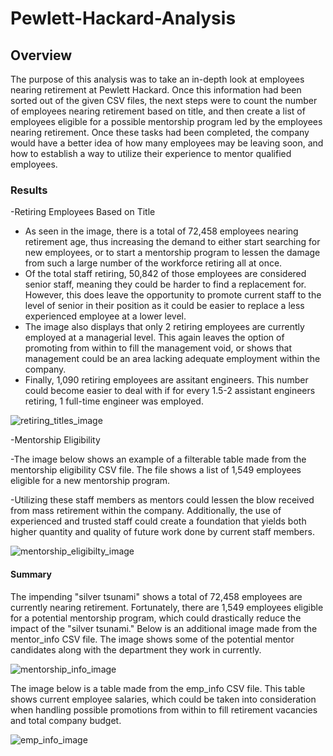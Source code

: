 # Pewlett-Hackard-Analysis
## Overview
The purpose of this analysis was to take an in-depth look at employees nearing retirement at Pewlett Hackard. Once this information had been sorted out of the given CSV files, the next steps were to count the number of employees nearing retirement based on title, and then create a list of employees eligible for a possible mentorship program led by the employees nearing retirement. Once these tasks had been completed, the company would have a better idea of how many employees may be leaving soon, and how to establish a way to utilize their experience to mentor qualified employees.

### Results
-Retiring Employees Based on Title
  - As seen in the image, there is a total of 72,458 employees nearing retirement age, thus increasing the demand to either     start searching for new employees, or to start a mentorship program to lessen the damage from such a large number of       the workforce retiring all at once.
  - Of the total staff retiring, 50,842 of those employees are considered senior staff, meaning they could be harder to         find a replacement for. However, this does leave the opportunity to promote current staff to the level of senior in         their position as it could be easier to replace a less experienced employee at a lower level.
  - The image also displays that only 2 retiring employees are currently employed at a managerial level. This again leaves     the option of promoting from within to fill the management void, or shows that management could be an area lacking         adequate employment within the company.
  - Finally, 1,090 retiring employees are assitant engineers. This number could become easier to deal with if for every         1.5-2 assistant engineers retiring, 1 full-time engineer was employed.

![retiring_titles_image](https://user-images.githubusercontent.com/111502918/191968728-d7b5fff8-a0f0-4f0a-afd1-f0b22408578b.PNG)

-Mentorship Eligibility

  -The image below shows an example of a filterable table made from the mentorship eligibility CSV file. The file shows a       list of 1,549 employees eligible for a new mentorship program.
  
  -Utilizing these staff members as mentors could lessen the blow received from mass retirement within the company.            Additionally, the use of experienced and trusted staff could create a foundation that yields both higher quantity and      quality of future work done by current staff members.

![mentorship_eligibilty_image](https://user-images.githubusercontent.com/111502918/191971615-e1a471eb-b75a-420a-ac2b-798d999893f0.PNG)

#### Summary
The impending "silver tsunami" shows a total of 72,458 employees are currently nearing retirement. Fortunately, there are 1,549 employees eligible for a potential mentorship program, which could drastically reduce the impact of the "silver tsunami." Below is an additional image made from the mentor_info CSV file. The image shows some of the potential mentor candidates along with the department they work in currently. 

![mentorship_info_image](https://user-images.githubusercontent.com/111502918/191974841-6efe4b7c-1f1f-46d6-ab92-5ac4a7c5236f.PNG)

The image below is a table made from the emp_info CSV file. This table shows current employee salaries, which could be taken into consideration when handling possible promotions from within to fill retirement vacancies and total company budget.

![emp_info_image](https://user-images.githubusercontent.com/111502918/191975757-c871e972-e34d-4185-8411-fe769fdf63b8.PNG)
